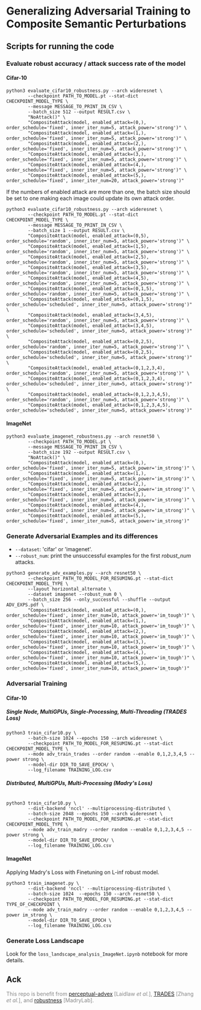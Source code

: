 # Generalizing Adversarial Training to Composite Semantic Perturbations

## Scripts for running the code
### Evaluate robust accuracy / attack success rate of the model
#### Cifar-10
```shell
python3 evaluate_cifar10_robustness.py --arch wideresnet \
        --checkpoint PATH_TO_MODEL.pt --stat-dict CHECKPOINT_MODEL_TYPE \
        --message MESSAGE_TO_PRINT_IN_CSV \
        --batch_size 512 --output RESULT.csv \
        "NoAttack()" \
        "CompositeAttack(model, enabled_attack=(0,), order_schedule='fixed', inner_iter_num=5, attack_power='strong')" \
        "CompositeAttack(model, enabled_attack=(1,), order_schedule='fixed', inner_iter_num=5, attack_power='strong')" \
        "CompositeAttack(model, enabled_attack=(2,), order_schedule='fixed', inner_iter_num=5, attack_power='strong')" \
        "CompositeAttack(model, enabled_attack=(3,), order_schedule='fixed', inner_iter_num=5, attack_power='strong')" \
        "CompositeAttack(model, enabled_attack=(4,), order_schedule='fixed', inner_iter_num=5, attack_power='strong')" \
        "CompositeAttack(model, enabled_attack=(5,), order_schedule='fixed', inner_iter_num=20, attack_power='strong')"
```
If the numbers of enabled attack are more than one, the batch size should be set to one making each image could update its own attack order.

```shell
python3 evaluate_cifar10_robustness.py --arch wideresnet \
        --checkpoint PATH_TO_MODEL.pt --stat-dict CHECKPOINT_MODEL_TYPE \
        --message MESSAGE_TO_PRINT_IN_CSV \
        --batch_size 1 --output RESULT.csv \
        "CompositeAttack(model, enabled_attack=(0,5), order_schedule='random', inner_iter_num=5, attack_power='strong')" \
        "CompositeAttack(model, enabled_attack=(1,5), order_schedule='random', inner_iter_num=5, attack_power='strong')" \
        "CompositeAttack(model, enabled_attack=(2,5), order_schedule='random', inner_iter_num=5, attack_power='strong')" \
        "CompositeAttack(model, enabled_attack=(3,5), order_schedule='random', inner_iter_num=5, attack_power='strong')" \
        "CompositeAttack(model, enabled_attack=(4,5), order_schedule='random', inner_iter_num=5, attack_power='strong')" \
        "CompositeAttack(model, enabled_attack=(0,1,5), order_schedule='random', inner_iter_num=5, attack_power='strong')" \
        "CompositeAttack(model, enabled_attack=(0,1,5), order_schedule='scheduled', inner_iter_num=5, attack_power='strong')" \
        "CompositeAttack(model, enabled_attack=(3,4,5), order_schedule='random', inner_iter_num=5, attack_power='strong')" \
        "CompositeAttack(model, enabled_attack=(3,4,5), order_schedule='scheduled', inner_iter_num=5, attack_power='strong')" \
        "CompositeAttack(model, enabled_attack=(0,2,5), order_schedule='random', inner_iter_num=5, attack_power='strong')" \
        "CompositeAttack(model, enabled_attack=(0,2,5), order_schedule='scheduled', inner_iter_num=5, attack_power='strong')" \
        "CompositeAttack(model, enabled_attack=(0,1,2,3,4), order_schedule='random', inner_iter_num=5, attack_power='strong')" \
        "CompositeAttack(model, enabled_attack=(0,1,2,3,4), order_schedule='scheduled', inner_iter_num=5, attack_power='strong')" \
        "CompositeAttack(model, enabled_attack=(0,1,2,3,4,5), order_schedule='random', inner_iter_num=5, attack_power='strong')" \
        "CompositeAttack(model, enabled_attack=(0,1,2,3,4,5), order_schedule='scheduled', inner_iter_num=5, attack_power='strong')"
```

#### ImageNet
```shell
python3 evaluate_imagenet_robustness.py --arch resnet50 \
        --checkpoint PATH_TO_MODEL.pt \
        --message MESSAGE_TO_PRINT_IN_CSV \
        --batch_size 192 --output RESULT.csv \
        "NoAttack()" \
        "CompositeAttack(model, enabled_attack=(0,), order_schedule='fixed', inner_iter_num=5, attack_power='im_strong')" \
        "CompositeAttack(model, enabled_attack=(1,), order_schedule='fixed', inner_iter_num=5, attack_power='im_strong')" \
        "CompositeAttack(model, enabled_attack=(2,), order_schedule='fixed', inner_iter_num=5, attack_power='im_strong')" \
        "CompositeAttack(model, enabled_attack=(3,), order_schedule='fixed', inner_iter_num=5, attack_power='im_strong')" \
        "CompositeAttack(model, enabled_attack=(4,), order_schedule='fixed', inner_iter_num=5, attack_power='im_strong')" \
        "CompositeAttack(model, enabled_attack=(5,), order_schedule='fixed', inner_iter_num=5, attack_power='im_strong')"
```

### Generate Adversarial Examples and its differences
- `--dataset`: 'cifar' or 'imagenet'.
- `--robust_num`: print the unsuccessful examples for the first *robust_num* attacks.
```shell
python3 generate_adv_examples.py --arch resnet50 \
        --checkpoint PATH_TO_MODEL_FOR_RESUMING.pt --stat-dict CHECKPOINT_MODEL_TYPE \
        --layout horizontal_alternate \
        --dataset imagenet --robust_num 0 \
        --batch_size 256 --only_successful --shuffle --output ADV_EXPS.pdf \
        "CompositeAttack(model, enabled_attack=(0,), order_schedule='fixed', inner_iter_num=10, attack_power='im_tough')" \
        "CompositeAttack(model, enabled_attack=(1,), order_schedule='fixed', inner_iter_num=10, attack_power='im_tough')" \
        "CompositeAttack(model, enabled_attack=(2,), order_schedule='fixed', inner_iter_num=10, attack_power='im_tough')" \
        "CompositeAttack(model, enabled_attack=(3,), order_schedule='fixed', inner_iter_num=10, attack_power='im_tough')" \
        "CompositeAttack(model, enabled_attack=(4,), order_schedule='fixed', inner_iter_num=10, attack_power='im_tough')" \
        "CompositeAttack(model, enabled_attack=(5,), order_schedule='fixed', inner_iter_num=10, attack_power='im_tough')"
```

### Adversarial Training
#### Cifar-10
##### Single Node, MultiGPUs, Single-Processing, Multi-Threading (TRADES Loss)
```shell
python3 train_cifar10.py \
        --batch-size 1024 --epochs 150 --arch wideresnet \
        --checkpoint PATH_TO_MODEL_FOR_RESUMING.pt --stat-dict CHECKPOINT_MODEL_TYPE \
        --mode adv_train_trades --order random --enable 0,1,2,3,4,5 --power strong \
        --model-dir DIR_TO_SAVE_EPOCH/ \
        --log_filename TRAINING_LOG.csv
```

##### Distributed, MultiGPUs, Multi-Processing (Madry's Loss)
```shell

python3 train_cifar10.py \
        --dist-backend 'nccl' --multiprocessing-distributed \
        --batch-size 2048 --epochs 150 --arch wideresnet \
        --checkpoint PATH_TO_MODEL_FOR_RESUMING.pt --stat-dict CHECKPOINT_MODEL_TYPE \
        --mode adv_train_madry --order random --enable 0,1,2,3,4,5 --power strong \
        --model-dir DIR_TO_SAVE_EPOCH/ \
        --log_filename TRAINING_LOG.csv
```

#### ImageNet
Applying Madry's Loss with Finetuning on L-inf robust model.
```shell
python3 train_imagenet.py \
        --dist-backend 'nccl' --multiprocessing-distributed \
        --batch-size 1024  --epochs 150 --arch resnet50 \
        --checkpoint PATH_TO_MODEL_FOR_RESUMING.pt --stat-dict TYPE_OF_CHECKPOINT \
        --mode adv_train_madry --order random --enable 0,1,2,3,4,5 --power im_strong \
        --model-dir DIR_TO_SAVE_EPOCH \
        --log_filename TRAINING_LOG.csv
```

### Generate Loss Landscape
Look for the `loss_landscape_analysis_ImageNet.ipynb` notebook for more details.


## Ack
<span style="color:#888;">This repo is benefit from [perceptual-advex](https://github.com/cassidylaidlaw/perceptual-advex/) 
[Laidlaw *et al.*], [TRADES](https://github.com/yaodongyu/TRADES) [Zhang *et al.*], 
and [robustness](https://github.com/MadryLab/robustness) [MadryLab].</span>


 

